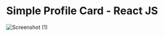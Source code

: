 # Simple Profile Card - React JS

![Screenshot (1)](https://github.com/fmfahath/reactjs-profile-card/assets/95971934/7183f831-0f34-4ee1-9d18-8d65cc4bf85e)
